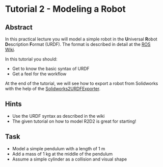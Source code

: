 

# Tutorial 2 - Modeling a Robot

## Abstract

In this practical lecture you will model a simple robot in the **U**niversal **R**obot **D**escription **F**ormat (URDF). The format is described in detail at the [ROS Wiki](http://wiki.ros.org/urdf).

In this tutorial you should:
- Get to know the basic syntax of URDF
- Get a feel for the workflow

At the end of the tutorial, we will see how to export a robot from Solidworks with the help of the [Solidworks2URDFExporter](http://wiki.ros.org/sw_urdf_exporter).

## Hints
- Use the URDF syntax as described in the wiki
- The given tutorial on how to model R2D2 is great for starting!

## Task

- Model a simple pendulum with a length of 1 m
- Add a mass of 1 kg at the middle of the pendulum
- Assume a simple cylinder as a collision and visual shape
